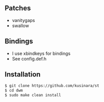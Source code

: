 ## Patches
- vanitygaps
- swallow

## Bindings
- I use xbindkeys for bindings
- See config.def.h

## Installation
```bash
$ git clone https://github.com/kusinara/st
$ cd dwm
$ sudo make clean install
```
